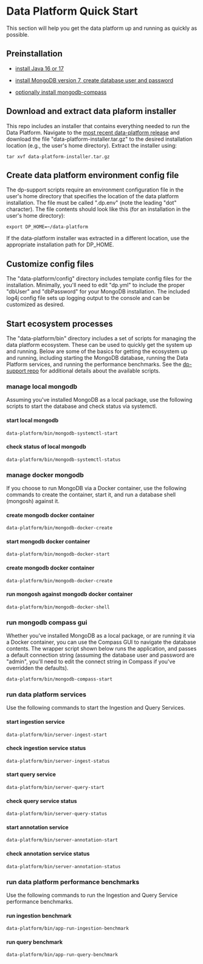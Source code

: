 # Data Platform Quick Start

This section will help you get the data platform up and running as quickly as possible.

## Preinstallation

- [install Java 16 or 17](./installation.md#java-installation)

- [install MongoDB version 7, create database user and password](./installation.md#mongodb-installation)

- [optionally install mongodb-compass](./installation.md#mongodb-compass-installation)

## Download and extract data plaform installer

This repo includes an installer that contains everything needed to run the Data Platform.  Navigate to the [most recent data-platform release](https://github.com/osprey-dcs/data-platform/releases/latest) and download the file "data-platform-installer.tar.gz" to the desired installation location (e.g., the user's home directory).  Extract the installer using:

```
tar xvf data-platform-installer.tar.gz
```

## Create data platform environment config file

The dp-support scripts require an environment configuration file in the user's home directory that specifies the location of the data platform installation.  The file must be called ".dp.env" (note the leading "dot" character).  The file contents should look like this (for an installation in the user's home directory):

```
export DP_HOME=~/data-platform
```

If the data-platform installer was extracted in a different location, use the appropriate installation path for DP_HOME.

## Customize config files

The "data-platform/config" directory includes template config files for the installation.  Minimally, you'll need to edit "dp.yml" to include the proper "dbUser" and "dbPassword" for your MongoDB installation.  The included log4j config file sets up logging output to the console and can be customized as desired.

## Start ecosystem processes

The "data-platform/bin" directory includes a set of scripts for managing the data platform ecosystem.  These can be used to quickly get the system up and running.  Below are some of the basics for getting the ecosystem up and running, including starting the MongoDB database, running the Data Platform services, and running the performance benchmarks.  See the [dp-support repo](https://github.com/osprey-dcs/dp-support) for additional details about the available scripts.

### manage local mongodb

Assuming you've installed MongoDB as a local package, use the following scripts to start the database and check status via systemctl.

#### start local mongodb
```
data-platform/bin/mongodb-systemctl-start
```

#### check status of local mongodb
```
data-platform/bin/mongodb-systemctl-status
```

### manage docker mongodb

If you choose to run MongoDB via a Docker container, use the following commands to create the container, start it, and run a database shell (mongosh) against it.

#### create mongodb docker container
```
data-platform/bin/mongodb-docker-create
```

#### start mongodb docker container
```
data-platform/bin/mongodb-docker-start
```

#### create mongodb docker container
```
data-platform/bin/mongodb-docker-create
```

#### run mongosh against mongodb docker container
```
data-platform/bin/mongodb-docker-shell
```

### run mongodb compass gui
Whether you've installed MongoDB as a local package, or are running it via a Docker container, you can use the Compass GUI to navigate the database contents.  The wrapper script shown below runs the application, and passes a default connection string (assuming the database user and password are "admin", you'll need to edit the connect string in Compass if you've overridden the defaults).
```
data-platform/bin/mongodb-compass-start
```

### run data platform services

Use the following commands to start the Ingestion and Query Services.

#### start ingestion service
```
data-platform/bin/server-ingest-start
```

#### check ingestion service status
```
data-platform/bin/server-ingest-status
```

#### start query service
```
data-platform/bin/server-query-start
```

#### check query service status
```
data-platform/bin/server-query-status
```

#### start annotation service
```
data-platform/bin/server-annotation-start
```

#### check annotation service status
```
data-platform/bin/server-annotation-status
```

### run data platform performance benchmarks

Use the following commands to run the Ingestion and Query Service performance benchmarks.

#### run ingestion benchmark
```
data-platform/bin/app-run-ingestion-benchmark
```

#### run query benchmark
```
data-platform/bin/app-run-query-benchmark
```
